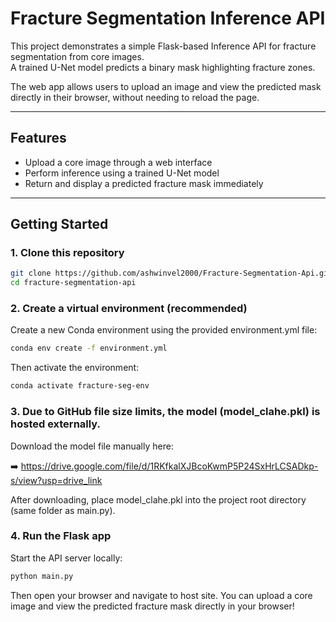 # Fracture Segmentation Inference API

This project demonstrates a simple Flask-based Inference API for fracture segmentation from core images.  
A trained U-Net model predicts a binary mask highlighting fracture zones.

The web app allows users to upload an image and view the predicted mask directly in their browser, without needing to reload the page.

---

## Features

- Upload a core image through a web interface
- Perform inference using a trained U-Net model
- Return and display a predicted fracture mask immediately

---

## Getting Started

### 1. Clone this repository
```bash
git clone https://github.com/ashwinvel2000/Fracture-Segmentation-Api.git
cd fracture-segmentation-api
```
### 2. Create a virtual environment (recommended)
Create a new Conda environment using the provided environment.yml file:
```bash
conda env create -f environment.yml
```
Then activate the environment:
```bash
conda activate fracture-seg-env
```
### 3. Due to GitHub file size limits, the model (model_clahe.pkl) is hosted externally.

Download the model file manually here:

➡️ https://drive.google.com/file/d/1RKfkalXJBcoKwmP5P24SxHrLCSADkp-s/view?usp=drive_link

After downloading, place model_clahe.pkl into the project root directory (same folder as main.py).

### 4. Run the Flask app
Start the API server locally:
```bash
python main.py
```
Then open your browser and navigate to host site.
You can upload a core image and view the predicted fracture mask directly in your browser!


